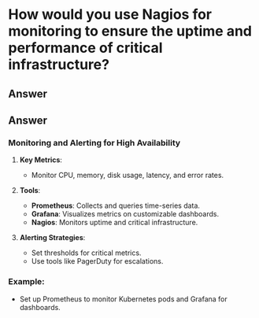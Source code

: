 
# How would you use Nagios for monitoring to ensure the uptime and performance of critical infrastructure?

## Answer

## Answer

### Monitoring and Alerting for High Availability
1. **Key Metrics**:
   - Monitor CPU, memory, disk usage, latency, and error rates.

2. **Tools**:
   - **Prometheus**: Collects and queries time-series data.
   - **Grafana**: Visualizes metrics on customizable dashboards.
   - **Nagios**: Monitors uptime and critical infrastructure.

3. **Alerting Strategies**:
   - Set thresholds for critical metrics.
   - Use tools like PagerDuty for escalations.

### Example:
- Set up Prometheus to monitor Kubernetes pods and Grafana for dashboards.
